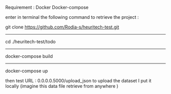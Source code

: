 Requirement : 
Docker
Docker-compose


enter in terminal  the following command to retrieve the project : 

git clone https://github.com/Rodia-s/heuritech-test.git
___________________________________________________________
cd ./heuritech-test/todo
___________________________________________________________
docker-compose build
___________________________________________________________
docker-compose up 

then test URL :
0.0.0.0.5000/upload_json
to upload the dataset I put it locally (imagine this data file retrieve from anywhere )

